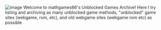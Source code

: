 ![image](https://user-images.githubusercontent.com/90115544/150614378-acb2cdfa-a1f1-4e92-b6b6-0d6c99ead1e2.png)
Welcome to mathgames66's Unblocked Games Archive! Here I try listing and archiving as many unblocked game methods, "unblocked" game sites (webgame, rom, etc), and old webgame sites (webgame rom etc) as possible
